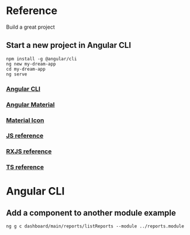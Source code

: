 # Reference
Build a great project

## Start a new project in Angular CLI

```
npm install -g @angular/cli
ng new my-dream-app
cd my-dream-app
ng serve
```

### [Angular CLI](https://cli.angular.io/)

### [Angular Material](https://material.angular.io/components/categories)

### [Material Icon](https://material.io/tools/icons/?style=baseline)

### [JS reference](https://developer.mozilla.org/en-US/docs/Web/JavaScript/Reference)

### [RXJS reference](https://rxjs-dev.firebaseapp.com/api)

### [TS reference](https://github.com/morticella/reference/wiki/RxJs)

# Angular CLI

## Add a component to another module example

```
ng g c dashboard/main/reports/listReports --module ../reports.module
```
